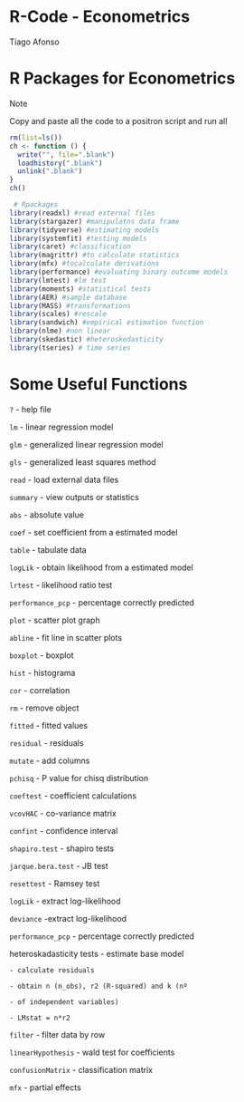 # R-Code - Econometrics
Tiago Afonso

# R Packages for Econometrics

> [!NOTE]
> Copy and paste all the code to a positron script and run all

``` r
rm(list=ls())
ch <- function () {
  write("", file=".blank")
  loadhistory(".blank")
  unlink(".blank")
}
ch()

 # Rpackages 
library(readxl) #read external files
library(stargazer) #manipulatns data frame
library(tidyverse) #estimating models
library(systemfit) #testing models
library(caret) #classification 
library(magrittr) #to calculate statistics
library(mfx) #tocalculate derivations 
library(performance) #evaluating binary outcome models
library(lmtest) #lm test
library(moments) #statistical tests
library(AER) #sample database
library(MASS) #transformations
library(scales) #rescale
library(sandwich) #empirical estimation function
library(nlme) #non linear
library(skedastic) #heteroskedasticity
library(tseries) # time series
```

# Some Useful Functions

`?` - help file

`lm` - linear regression model

`glm` - generalized linear regression model

`gls` - generalized least squares method

`read` - load external data files

`summary` - view outputs or statistics

`abs` - absolute value

`coef` - set coefficient from a estimated model

`table` - tabulate data

`logLik` - obtain likelihood from a estimated model

`lrtest` - likelihood ratio test

`performance_pcp` - percentage correctly predicted

`plot` - scatter plot graph

`abline` - fit line in scatter plots

`boxplot` - boxplot

`hist` - histograma

`cor` - correlation

`rm` - remove object

`fitted` - fitted values

`residual` - residuals

`mutate` - add columns

`pchisq` - P value for chisq distribution

`coeftest` - coefficient calculations

`vcovHAC` - co-variance matrix

`confint` - confidence interval

`shapiro.test` - shapiro tests

`jarque.bera.test` - JB test

`resettest` - Ramsey test

`logLik` - extract log-likelihood

`deviance` -extract log-likelihood

`performance_pcp` - percentage correctly predicted

heteroskadasticity tests - estimate base model

    - calculate residuals

    - obtain n (n_obs), r2 (R-squared) and k (nº 

    - of independent variables)

    - LMstat = n*r2

`filter` - filter data by row

`linearHypothesis` - wald test for coefficients

`confusionMatrix` - classification matrix

`mfx` - partial effects

